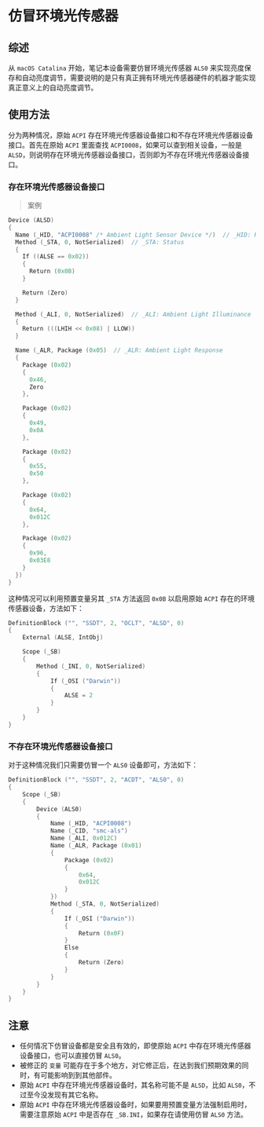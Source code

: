 # 仿冒环境光传感器

## 综述

从 `macOS Catalina` 开始，笔记本设备需要仿冒环境光传感器 `ALS0` 来实现亮度保存和自动亮度调节，需要说明的是只有真正拥有环境光传感器硬件的机器才能实现真正意义上的自动亮度调节。

## 使用方法

分为两种情况，原始 `ACPI` 存在环境光传感器设备接口和不存在环境光传感器设备接口。首先在原始 `ACPI` 里面查找 `ACPI0008`，如果可以查到相关设备，一般是 `ALSD`，则说明存在环境光传感器设备接口，否则即为不存在环境光传感器设备接口。

### 存在环境光传感器设备接口

> 案例

```swift
Device (ALSD)
{
  Name (_HID, "ACPI0008" /* Ambient Light Sensor Device */)  // _HID: Hardware ID
  Method (_STA, 0, NotSerialized)  // _STA: Status
  {
    If ((ALSE == 0x02))
    {
      Return (0x0B)
    }

    Return (Zero)
  }

  Method (_ALI, 0, NotSerialized)  // _ALI: Ambient Light Illuminance
  {
    Return (((LHIH << 0x08) | LLOW))
  }

  Name (_ALR, Package (0x05)  // _ALR: Ambient Light Response
  {
    Package (0x02)
    {
      0x46,
      Zero
    },

    Package (0x02)
    {
      0x49,
      0x0A
    },

    Package (0x02)
    {
      0x55,
      0x50
    },

    Package (0x02)
    {
      0x64,
      0x012C
    },

    Package (0x02)
    {
      0x96,
      0x03E8
    }
  })
}
```

这种情况可以利用预置变量另其 `_STA` 方法返回 `0x0B` 以启用原始 `ACPI` 存在的环境传感器设备，方法如下：

```swift
DefinitionBlock ("", "SSDT", 2, "OCLT", "ALSD", 0)
{
    External (ALSE, IntObj)

    Scope (_SB)
    {
        Method (_INI, 0, NotSerialized)
        {
            If (_OSI ("Darwin"))
            {
                ALSE = 2
            }
        }
    }
}
```

### 不存在环境光传感器设备接口

对于这种情况我们只需要仿冒一个 `ALS0` 设备即可，方法如下：

```swift
DefinitionBlock ("", "SSDT", 2, "ACDT", "ALS0", 0)
{
    Scope (_SB)
    {
        Device (ALS0)
        {
            Name (_HID, "ACPI0008")
            Name (_CID, "smc-als")
            Name (_ALI, 0x012C)
            Name (_ALR, Package (0x01)
            {
                Package (0x02)
                {
                    0x64,
                    0x012C
                }
            })
            Method (_STA, 0, NotSerialized)
            {
                If (_OSI ("Darwin"))
                {
                    Return (0x0F)
                }
                Else
                {
                    Return (Zero)
                }
            }
        }
    }
}
```

## 注意

- 任何情况下仿冒设备都是安全且有效的，即使原始 `ACPI` 中存在环境光传感器设备接口，也可以直接仿冒 `ALS0`。
- 被修正的 `变量` 可能存在于多个地方，对它修正后，在达到我们预期效果的同时，有可能影响到到其他部件。
- 原始 `ACPI` 中存在环境光传感器设备时，其名称可能不是 `ALSD`，比如 `ALS0`，不过至今没发现有其它名称。
- 原始 `ACPI` 中存在环境光传感器设备时，如果要用预置变量方法强制启用时，需要注意原始 `ACPI` 中是否存在 `_SB.INI`，如果存在请使用仿冒 `ALS0` 方法。
